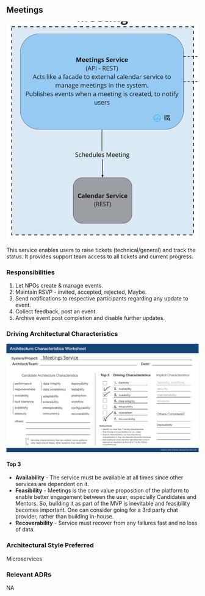 ## Meetings
![Image](../diagrams/quanta/meeting-quanta.jpg)

This service enables users to raise tickets (technical/general) and track the status. It provides support team access to all tickets and current progress.

### Responsibilities
1. Let NPOs create & manage events.
2. Maintain RSVP - invited, accepted, rejected, Maybe.
3. Send notifications to respective participants regarding any update to event.
4. Collect feedback, post an event.
5. Archive event post completion and disable further updates.

### Driving Architectural Characteristics

![Image](../images/meetings-quantum-worksheet.png)
#### Top 3
* **Availability** - The service must be available at all times since other services are dependent on it.
* **Feasibility** - Meetings is the core value proposition of the platform to enable better engagement between the user, especially Candidates and Mentors. So, building it as part of the MVP is inevitable and feasibility becomes important. One can consider going for a 3rd party chat provider, rather than building in-house.
* **Recoverability** - Service must recover from any failures fast and no loss of data.

### Architectural Style Preferred
Microservices

### Relevant ADRs
NA

